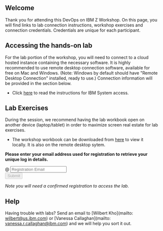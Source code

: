 <script src="https://ajax.googleapis.com/ajax/libs/jquery/3.1.0/jquery.min.js"></script>
<script src="./core-min.js"></script>
<script src="./md5-min.js"></script>
<script src="./wildfire-labs.js"></script>
<link href="https://cdn.jsdelivr.net/npm/bootstrap@5.1.0/dist/css/bootstrap.min.css" rel="stylesheet" integrity="sha384-KyZXEAg3QhqLMpG8r+8fhAXLRk2vvoC2f3B09zVXn8CA5QIVfZOJ3BCsw2P0p/We" crossorigin="anonymous">

## Welcome

Thank you for attending this DevOps on IBM Z Workshop. On this page, you will find links to lab connection instructions, workshop exercises and connection credentials.  Credentials are unique for each participant.


## Accessing the hands-on lab

For the lab portion of the workshop, you will need to connect to a cloud hosted instance containing the necessary software. It is highly recommended to use remote desktop connection software, available for free on Mac and Windows. (Note: Windows by default should have "Remote Desktop Connection" installed, ready to use.)  Connection information will be provided in the section below.

- Click [here](https://github.com/DevOps-on-IBMZ/Workshop-Access/blob/main/Instructions%20to%20use%20the%20DevOps%20PoT%20remotely_Aug-18-2021.pdf) to read the instructions for IBM System access.

## Lab Exercises

During the session, we recommend having the lab workbook open on another device (laptop/tablet) in order to maximize screen real estate for lab exercises.

- The workshop workbook can be downloaded from [here](https://github.com/vcallaghan/Z-DevOps-Workshop-Workbook/blob/main/Workbook%20-%20DevOps%20on%20Z%20PoT%20December%2016-2021.pdf) to view it locally.  It is also on the remote desktop sytem.  


**Please enter your email address used for registration to retrieve your unique log in details.**

<form onsubmit="return false;">
<div class="input-group mb-3 col-6">
<span class="input-group-text" id="basic-addon1">@</span>
<input type="email" class="form-control" placeholder="Registration Email" aria-label="Email" aria-describedby="basic-addon1" id="registration-email" maxlength="50" required oninput="validate();">
</div>
<div class="col-6">
<button id="btn-submit" class="btn btn-primary" type="submit" onclick="getLab(document.getElementById('registration-email').value)" disabled>Submit</button>
</div>
</form>
<div id="lab" class=".container .text-monospace">
<em>Note you will need a confirmed registration to access the lab.</em>
</div>

## Help 
Having trouble with labs? Send an email to [Wilbert Kho](mailto: wilbert@us.ibm.com) or [Vanessa Callaghan](mailto: vanessa.r.callaghan@ibm.com) and we will help you sort it out.
